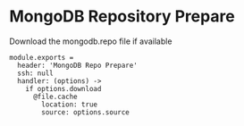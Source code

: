 
# MongoDB Repository Prepare

Download the mongodb.repo file if available

    module.exports =
      header: 'MongoDB Repo Prepare'
      ssh: null
      handler: (options) ->
        if options.download
          @file.cache
            location: true
            source: options.source
